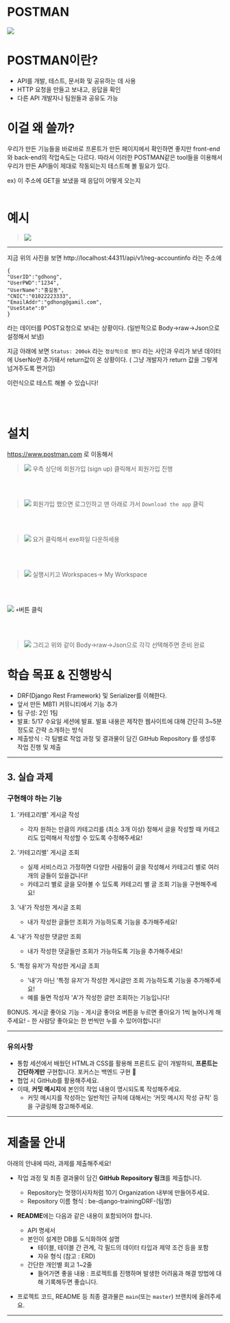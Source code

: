 # POSTMAN
![](https://velog.velcdn.com/images/97gkswn/post/da688b03-e636-44cd-b6d9-dbebe7b2fa6a/image.png)

# POSTMAN이란?
- API를 개발, 테스트, 문서화 및 공유하는 데 사용
- HTTP 요청을 만들고 보내고, 응답을 확인
- 다른 API 개발자나 팀원들과 공유도 가능

# 이걸 왜 쓸까?

우리가 만든 기능들을 바로바로 프론트가 만든 페이지에서 확인하면 좋지만 front-end 와 back-end의 작업속도는 다르다. 따라서 이러한 POSTMAN같은 tool들을 이용해서 우리가 만든 API들이 제대로 작동되는지 테스트해 볼 필요가 있다.

ex) 이 주소에 GET을 보냈을 때 응답이 어떻게 오는지
<br>
<br>

# 예시
>![](https://velog.velcdn.com/images/97gkswn/post/737d6cdc-f52c-4cb2-a8fc-f93d32f62605/image.png)
--------------------------------------------------------------------------------------------------------------------------------

지금 위의 사진을 보면 http://localhost:44311/api/v1/reg-accountinfo 라는 주소에

```
{
"UserID":"gdhong",
"UserPWD":"1234",
"UserName":"홍길동",
"CNIC":"01022223333",
"EmailAddr":"gdhong@gamil.com",
"UseState":0"
}
```
라는 데이터를 POST요청으로 보내는 상황이다.
(일반적으로 Body->raw->Json으로 설정해서 보냄)

지금 아래에 보면 `Status: 200ok` 라는 `정상적으로 됐다` 라는 사인과 우리가 보낸 데이터에 UserNo만 추가돼서 return값이 온 상황이다. ( 그냥 개발자가 return 값을 그렇게 넘겨주도록 짠거임)

이런식으로 테스트 해볼 수 있습니다!

<br>
<br>

# 설치
https://www.postman.com 로 이동해서 

>![](https://velog.velcdn.com/images/97gkswn/post/58327789-ecb2-4171-b2b4-cb44f9a8236a/image.png)
우측 상단에 회원가입 (sign up) 클릭해서 회원가입 진행

<br>
<br>

>![](https://velog.velcdn.com/images/97gkswn/post/e72ba233-3ad5-42fd-8067-7fe28ed00cd0/image.png)
회원가입 했으면 로그인하고 맨 아래로 가서 `Download the app` 클릭

<br>
<br>

>![](https://velog.velcdn.com/images/97gkswn/post/8bfcdbb1-3bf2-4b6e-9758-ebb57f882a38/image.png)
요거 클릭해서 exe파일 다운하세용

<br>
<br>

>![](https://velog.velcdn.com/images/97gkswn/post/bcd456a0-4a59-47f0-a06f-b08ae46fd8da/image.png)
실행시키고 Workspaces-> My Workspace

<br>
<br>

![](https://velog.velcdn.com/images/97gkswn/post/5d277e5b-8b5e-4b67-935f-bac873edf07b/image.png)
`+`버튼 클릭

<br>
<br>

>![](https://velog.velcdn.com/images/97gkswn/post/3bf099cb-c713-4351-b007-efc67fc0c958/image.png)
그리고 위와 같이 Body->raw->Json으로 각각 선택해주면 준비 완료



# 학습 목표 & 진행방식

- DRF(Django Rest Framework) 및 Serializer를 이해한다.
- 앞서 만든 MBTI 커뮤니티에서 기능 추가 
- 팀 구성: 2인 1팀
- 발표: 5/17 수요일 세션에 발표. 발표 내용은 제작한 웹사이트에 대해 간단히 3~5분정도로 간략 소개하는 방식
- 제출방식 : 각 팀별로 작업 과정 및 결과물이 담긴 GitHub Repository 를 생성후 작업 진행 및 제출


---

## 3. 실습 과제


### 구현해야 하는 기능

1. '카테고리별' 게시글 작성 
    - 각자 원하는 만큼의 카테고리를 (최소 3개 이상) 정해서 글을 작성할 때 카테고리도 입력해서 작성할 수 있도록 수정해주세요!

2. '카테고리별' 게시글 조회
    - 실제 서비스라고 가정하면 다양한 사람들이 글을 작성해서 카테고리 별로 여러 개의 글들이 있을겁니다!
    - 카테고리 별로 글을 모아볼 수 있도록 카테고리 별 글 조회 기능을 구현해주세요!
    
3. '내'가 작성한 게시글 조회
    - 내가 작성한 글들만 조회가 가능하도록 기능을 추가해주세요!
    
4. '내'가 작성한 댓글만 조회
    - 내가 작성한 댓글들만 조회가 가능하도록 기능을 추가해주세요!
    
5. '특정 유저'가 작성한 게시글 조회
    - '내'가 아닌 '특정 유저'가 작성한 게시글만 조회 가능하도록 기능을 추가해주세요!
    - 예를 들면 작성자 'A'가 작성한 글만 조회하는 기능입니다!    

BONUS. 게시글 좋아요 기능
    - 게시글 좋아요 버튼을 누르면 좋아요가 1씩 늘어나게 해주세요!
    - 한 사람당 좋아요는 한 번씩만 누를 수 있어야합니다!

---

### 유의사항

- 통합 세션에서 배웠던 HTML과 CSS를 활용해 프론트도 같이 개발하되, **프론트는 간단하게만** 구현합니다. 
포커스는 백엔드 구현 🎯
- 협업 시 GitHub를 활용해주세요.
- 이때, **커밋 메시지**에 본인의 작업 내용이 명시되도록 작성해주세요.
    - 커밋 메시지를 작성하는 일반적인 규칙에 대해서는 ‘커밋 메시지 작성 규칙' 등을 구글링해 참고해주세요.

---

# 제출물 안내


아래의 안내에 따라, 과제를 제출해주세요!

- 작업 과정 및 최종 결과물이 담긴 **GitHub Repository 링크**를 제출합니다.
    - Repository는 멋쟁이사자처럼 10기 Organization 내부에 만들어주세요.
    - Repository 이름 형식 : be-django-trainingDRF-(팀명)


- **README**에는 다음과 같은 내용이 포함되어야 합니다.
    - API 명세서
    - 본인이 설계한 DB를 도식화하여 설명
        - 테이블, 테이블 간 관계, 각 필드의 데이터 타입과 제약 조건 등을 포함
        - 자유 형식 (참고 : ERD)
    - 간단한 개인별 회고 1~2줄
        - 들어가면 좋을 내용 : 프로젝트를 진행하며 발생한 어려움과 해결 방법에 대해 기록해두면 좋습니다.
- 프로젝트 코드, README 등 최종 결과물은 `main`(또는 `master`) 브랜치에 올려주세요.
 

---


